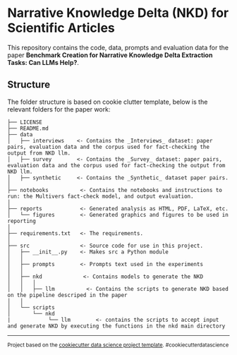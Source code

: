 Narrative Knowledge Delta (NKD) for Scientific Articles
=================================================

This repository contains the code, data, prompts and evaluation data for the paper **Benchmark Creation for Narrative Knowledge Delta Extraction Tasks: Can LLMs Help?**.

Structure
------------
The folder structure is based on cookie clutter template, below is the relevant folders for the paper work:

    ├── LICENSE
    ├── README.md          
    ├── data
    │   ├── interviews    <- Contains the _Interviews_ dataset: paper pairs, evaluation data and the corpus used for fact-checking the output from NKD llm.
    │   ├── survey        <- Contains the _Survey_ dataset: paper pairs, evaluation data and the corpus used for fact-checking the output from NKD llm.
    │   ├── synthetic     <- Contains the _Synthetic_ dataset paper pairs.
    │
    ├── notebooks          <- Contains the notebooks and instructions to run: the Multivers fact-check model, and output evaluation.
    │
    ├── reports            <- Generated analysis as HTML, PDF, LaTeX, etc.
    │   └── figures        <- Generated graphics and figures to be used in reporting
    │
    ├── requirements.txt   <- The requirements.
    │
    ├── src                <- Source code for use in this project.
    │   ├── __init__.py    <- Makes src a Python module
    │   │
    │   ├── prompts        <- Prompts text used in the experiments
    │   │
    │   ├── nkd             <- Contains models to generate the NKD
    │   │   │                
    │   │   ├── llm          <- Contains the scripts to generate NKD based on the pipeline descriped in the paper
    │   │
    │   └── scripts  
    │       └── nkd
    |            └── llm     	<- contains the scripts to accept input and generate NKD by executing the functions in the nkd main directory
    

--------

<p><small>Project based on the <a target="_blank" href="https://drivendata.github.io/cookiecutter-data-science/">cookiecutter data science project template</a>. #cookiecutterdatascience</small></p>

